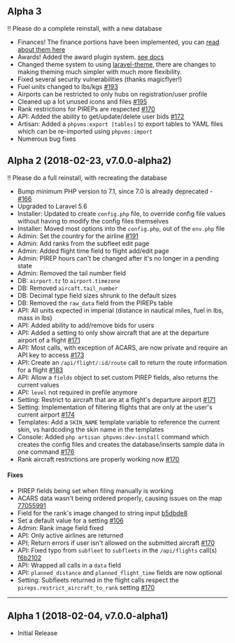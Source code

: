 ## Alpha 3

!! Please do a complete reinstall, with a new database

- Finances! The finance portions have been implemented, you can [read about them here](http://docs.phpvms.net/concepts/finances)
- Awards! Added the award plugin system. [see docs](http://docs.phpvms.net/customizing/awards)
- Changed theme system to using [laravel-theme](https://github.com/igaster/laravel-theme), there are changes to making theming much simpler with much more flexibility.
- Fixed several security vulnerabilities (thanks magicflyer!)
- Fuel units changed to lbs/kgs [#193](https://github.com/nabeelio/phpvms/issues/193)
- Airports can be restricted to only hubs on registration/user profile
- Cleaned up a lot unused icons and files [#195](https://github.com/nabeelio/phpvms/issues/195)
- Rank restrictions for PIREPs are respected [#170](https://github.com/nabeelio/phpvms/issues/170)
- API: Added the ability to get/update/delete user bids [#172](https://github.com/nabeelio/phpvms/issues/172)
- Artisan: Added a `phpvms:export [tables]` to export tables to YAML files which can be re-imported using `phpvms:import`
- Numerous bug fixes

## Alpha 2 (2018-02-23, v7.0.0-alpha2)

!! Please do a full reinstall, with recreating the database

- Bump minimum PHP version to 7.1, since 7.0 is already deprecated - [#166](https://github.com/nabeelio/phpvms/issues/166)
- Upgraded to Laravel 5.6
- Installer: Updated to create `config.php` file, to override config file values without having to modify the config files themselves
- Installer: Moved most options into the `config.php`, out of the `env.php` file
- Admin: Set the country for the airline [#191](https://github.com/nabeelio/phpvms/issues/191)
- Admin: Add ranks from the subfleet edit page
- Admin: Added flight time field to flight add/edit page
- Admin: PIREP hours can't be changed after it's no longer in a pending state
- Admin: Removed the tail number field
- DB: `airport.tz` to `airport.timezone`
- DB: Removed `aircaft.tail_number`
- DB: Decimal type field sizes shrunk to the default sizes
- DB: Removed the `raw_data` field from the PIREPs table
- API: All units expected in imperial (distance in nautical miles, fuel in lbs, mass in lbs)
- API: Added ability to add/remove bids for users
- API: Added a setting to only show aircraft that are at the departure airport of a flight [#171](https://github.com/nabeelio/phpvms/issues/171)
- API: Most calls, with exception of ACARS, are now private and require an API key to access [#173](https://github.com/nabeelio/phpvms/issues/173)
- API: Create an `/api/flight/:id/route` call to return the route information for a flight [#183](https://github.com/nabeelio/phpvms/issues/183)
- API: Allow a `fields` object to set custom PIREP fields, also returns the current values
- API: `level` not required in prefile anymore
- Setting: Restrict to aircraft that are at a flight's departure airport [#171](https://github.com/nabeelio/phpvms/issues/171)
- Setting: Implementation of filtering flights that are only at the user's current airport [#174](https://github.com/nabeelio/phpvms/issues/174)
- Templates: Add a `SKIN_NAME` template variable to reference the current skin, vs hardcoding the skin name in the templates
- Console: Added `php artisan phpvms:dev-install` command which creates the config files and creates the database/inserts sample data in one command [#176](https://github.com/nabeelio/phpvms/issues/176)
- Rank aircraft restrictions are properly working now [#170](https://github.com/nabeelio/phpvms/issues/170)

#### Fixes

- PIREP fields being set when filing manually is working
- ACARS data wasn't being ordered properly, causing issues on the map [77055991](https://github.com/nabeelio/phpvms/commit/77055991af36877552e1921466987d3066774d6b)
- Field for the rank's image changed to string input [b5dbde8](https://github.com/nabeelio/phpvms/commit/b5dbde84c4c786799f474117381b8227642f0777)
- Set a default value for a setting [#106](https://github.com/nabeelio/phpvms/issues/106)
- Admin: Rank image field fixed
- API: Only active airlines are returned
- API; Return errors if user isn't allowed on the submitted aircraft [#170](https://github.com/nabeelio/phpvms/issues/170)
- API: Fixed typo from `subfleet` to `subfleets` in the `/api/flights` call(s) [f6b2102](https://github.com/nabeelio/phpvms/commit/f6b2102e4827da6177eb4eee0c3ce0d38eb78ce3)
- API: Wrapped all calls in a `data` field
- API: `planned_distance` and `planned_flight_time` fields are now optional
- Setting: Subfleets returned in the flight calls respect the `pireps.restrict_aircraft_to_rank` setting [#170](https://github.com/nabeelio/phpvms/issues/170)

------

## Alpha 1 (2018-02-04, v7.0.0-alpha1)

- Initial Release
